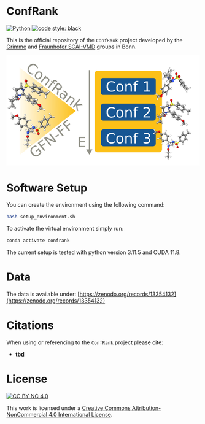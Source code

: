 # ConfRank

[![Python](https://img.shields.io/badge/python-3.11.5-blue.svg)](https://www.python.org)
[![code style: black](https://img.shields.io/badge/code%20style-black-000000.svg)](https://github.com/psf/black)

This is the official repository of the `ConfRank` project developed by the [Grimme](https://www.chemie.uni-bonn.de/grimme) and [Fraunhofer SCAI-VMD](https://www.scai.fraunhofer.de/en/business-research-areas/virtual-material-design.html) groups in Bonn.


<div align="center">
<img src="./assets/logo.png" alt="ConfRank" width="600">
</div>


# Software Setup

You can create the environment using the following command:

```bash
bash setup_environment.sh
```

To activate the virtual environment simply run:

```bash
conda activate confrank
```
The current setup is tested with python version 3.11.5 and CUDA 11.8.


# Data

The data is available under: [https://zenodo.org/records/13354132](https://zenodo.org/records/13354132)


# Citations

When using or referencing to the `ConfRank` project please cite:
- **tbd**
  

# License

[![CC BY NC 4.0][cc-by-nc-image]][cc-by-nc]

This work is licensed under a
[Creative Commons Attribution-NonCommercial 4.0 International License][cc-by-nc].


[cc-by-nc]: http://creativecommons.org/licenses/by-nc/4.0/
[cc-by-nc-image]: https://i.creativecommons.org/l/by-nc/4.0/88x31.png
